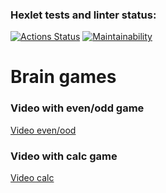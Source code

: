 ### Hexlet tests and linter status:
[![Actions Status](https://github.com/verafadeeva/java-project-61/workflows/hexlet-check/badge.svg)](https://github.com/verafadeeva/java-project-61/actions) [![Maintainability](https://api.codeclimate.com/v1/badges/7d12fe38dd53af024b30/maintainability)](https://codeclimate.com/github/verafadeeva/java-project-61/maintainability)

# Brain games

### Video with even/odd game
[Video even/ood](https://asciinema.org/a/i0efaVcVyrXVSodiXaGju33Q4)

### Video with calc game
[Video calc](https://asciinema.org/a/6a3SXe7taSYgXpouf67MyrlLo)

